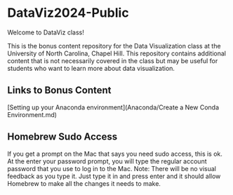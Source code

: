 # DataViz2024-Public

Welcome to DataViz class!

This is the bonus content repository for the Data Visualization class at the University of North Carolina, Chapel Hill. This repository contains additional content that is not necessarily covered in the class but may be useful for students who want to learn more about data visualization.

## Links to Bonus Content

[Setting up your Anaconda environment](Anaconda/Create a New Conda Environment.md)

## Homebrew Sudo Access
If you get a prompt on the Mac that says you need sudo access, this is ok. At the enter your password prompt, you will type the regular account password that you use to log in to the Mac. Note: There will be no visual feedback as you type it. Just type it in and press enter and it should allow Homebrew to make all the changes it needs to make.
